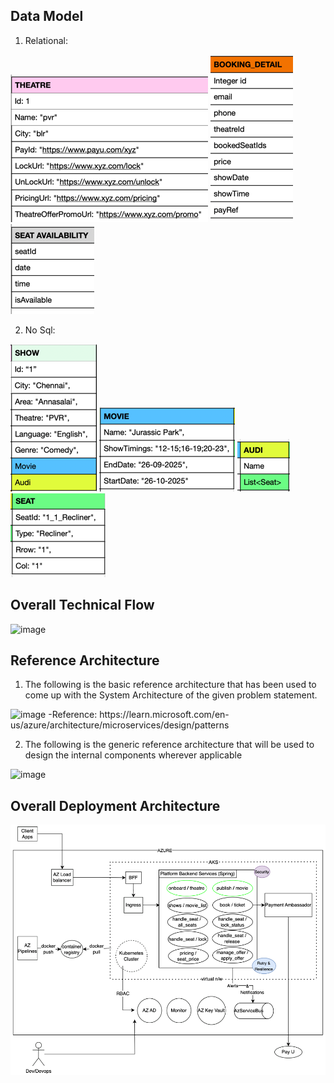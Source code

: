 Data Model
----------
1) Relational:

![img_1.png](img_1.png)  ![img_2.png](img_2.png)  ![img_3.png](img_3.png)

2) No Sql:

![img_4.png](img_4.png)  ![img_5.png](img_5.png)  ![img_6.png](img_6.png)  ![img_7.png](img_7.png)
			

Overall Technical Flow
-----------------------
<img width="892" height="494" alt="image" src="https://github.com/user-attachments/assets/34867ebf-d2a6-4880-a0ba-34bb5b5da0cb" />

Reference Architecture
----------------------
1) The following is the basic reference architecture that has been used to come up with the System Architecture of the given problem statement.
<img width="973" height="442" alt="image" src="https://github.com/user-attachments/assets/6364f21c-f198-488b-b85e-2dbb319a4e42" />
-Reference: https://learn.microsoft.com/en-us/azure/architecture/microservices/design/patterns


2) The following is the generic reference architecture that will be used to design the internal
components wherever applicable
<img width="562" height="283" alt="image" src="https://github.com/user-attachments/assets/917dbad6-2c9d-42b8-8083-1816ef6ab9b0" />


Overall Deployment Architecture
--------------------------------
![img.png](img.png)



